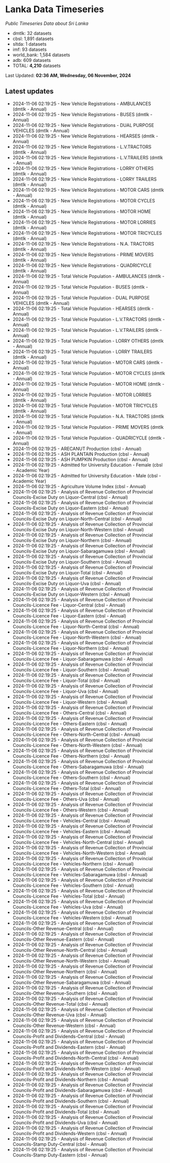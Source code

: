 # Lanka Data Timeseries
*Public Timeseries Data about Sri Lanka*

* dmtlk: 32 datasets
* cbsl: 1,891 datasets
* sltda: 1 datasets
* imf: 93 datasets
* world_bank: 1,584 datasets
* adb: 609 datasets
* TOTAL: **4,210** datasets

Last Updated: **02:36 AM, Wednesday, 06 November, 2024**

## Latest updates

* 2024-11-06 02:19:25 - New Vehicle Registrations - AMBULANCES (dmtlk - Annual)
* 2024-11-06 02:19:25 - New Vehicle Registrations - BUSES (dmtlk - Annual)
* 2024-11-06 02:19:25 - New Vehicle Registrations - DUAL PURPOSE VEHICLES (dmtlk - Annual)
* 2024-11-06 02:19:25 - New Vehicle Registrations - HEARSES (dmtlk - Annual)
* 2024-11-06 02:19:25 - New Vehicle Registrations - L.V.TRACTORS (dmtlk - Annual)
* 2024-11-06 02:19:25 - New Vehicle Registrations - L.V.TRAILERS (dmtlk - Annual)
* 2024-11-06 02:19:25 - New Vehicle Registrations - LORRY OTHERS (dmtlk - Annual)
* 2024-11-06 02:19:25 - New Vehicle Registrations - LORRY TRAILERS (dmtlk - Annual)
* 2024-11-06 02:19:25 - New Vehicle Registrations - MOTOR CARS (dmtlk - Annual)
* 2024-11-06 02:19:25 - New Vehicle Registrations - MOTOR CYCLES (dmtlk - Annual)
* 2024-11-06 02:19:25 - New Vehicle Registrations - MOTOR HOME (dmtlk - Annual)
* 2024-11-06 02:19:25 - New Vehicle Registrations - MOTOR LORRIES (dmtlk - Annual)
* 2024-11-06 02:19:25 - New Vehicle Registrations - MOTOR TRICYCLES (dmtlk - Annual)
* 2024-11-06 02:19:25 - New Vehicle Registrations - N.A. TRACTORS (dmtlk - Annual)
* 2024-11-06 02:19:25 - New Vehicle Registrations - PRIME MOVERS (dmtlk - Annual)
* 2024-11-06 02:19:25 - New Vehicle Registrations - QUADRICYCLE (dmtlk - Annual)
* 2024-11-06 02:19:25 - Total Vehicle Population - AMBULANCES (dmtlk - Annual)
* 2024-11-06 02:19:25 - Total Vehicle Population - BUSES (dmtlk - Annual)
* 2024-11-06 02:19:25 - Total Vehicle Population - DUAL PURPOSE VEHICLES (dmtlk - Annual)
* 2024-11-06 02:19:25 - Total Vehicle Population - HEARSES (dmtlk - Annual)
* 2024-11-06 02:19:25 - Total Vehicle Population - L.V.TRACTORS (dmtlk - Annual)
* 2024-11-06 02:19:25 - Total Vehicle Population - L.V.TRAILERS (dmtlk - Annual)
* 2024-11-06 02:19:25 - Total Vehicle Population - LORRY OTHERS (dmtlk - Annual)
* 2024-11-06 02:19:25 - Total Vehicle Population - LORRY TRAILERS (dmtlk - Annual)
* 2024-11-06 02:19:25 - Total Vehicle Population - MOTOR CARS (dmtlk - Annual)
* 2024-11-06 02:19:25 - Total Vehicle Population - MOTOR CYCLES (dmtlk - Annual)
* 2024-11-06 02:19:25 - Total Vehicle Population - MOTOR HOME (dmtlk - Annual)
* 2024-11-06 02:19:25 - Total Vehicle Population - MOTOR LORRIES (dmtlk - Annual)
* 2024-11-06 02:19:25 - Total Vehicle Population - MOTOR TRICYCLES (dmtlk - Annual)
* 2024-11-06 02:19:25 - Total Vehicle Population - N.A. TRACTORS (dmtlk - Annual)
* 2024-11-06 02:19:25 - Total Vehicle Population - PRIME MOVERS (dmtlk - Annual)
* 2024-11-06 02:19:25 - Total Vehicle Population - QUADRICYCLE (dmtlk - Annual)
* 2024-11-06 02:19:25 - ARECANUT Production (cbsl - Annual)
* 2024-11-06 02:19:25 - ASH PLANTAIN Production (cbsl - Annual)
* 2024-11-06 02:19:25 - ASH PUMPKIN Production (cbsl - Annual)
* 2024-11-06 02:19:25 - Admitted for University Education - Female (cbsl - Academic Year)
* 2024-11-06 02:19:25 - Admitted for University Education - Male (cbsl - Academic Year)
* 2024-11-06 02:19:25 - Agriculture Volume Index (cbsl - Annual)
* 2024-11-06 02:19:25 - Analysis of Revenue Collection of Provincial Councils-Excise Duty on Liquor-Central (cbsl - Annual)
* 2024-11-06 02:19:25 - Analysis of Revenue Collection of Provincial Councils-Excise Duty on Liquor-Eastern (cbsl - Annual)
* 2024-11-06 02:19:25 - Analysis of Revenue Collection of Provincial Councils-Excise Duty on Liquor-North-Central (cbsl - Annual)
* 2024-11-06 02:19:25 - Analysis of Revenue Collection of Provincial Councils-Excise Duty on Liquor-North-Western (cbsl - Annual)
* 2024-11-06 02:19:25 - Analysis of Revenue Collection of Provincial Councils-Excise Duty on Liquor-Northern (cbsl - Annual)
* 2024-11-06 02:19:25 - Analysis of Revenue Collection of Provincial Councils-Excise Duty on Liquor-Sabaragamuwa (cbsl - Annual)
* 2024-11-06 02:19:25 - Analysis of Revenue Collection of Provincial Councils-Excise Duty on Liquor-Southern (cbsl - Annual)
* 2024-11-06 02:19:25 - Analysis of Revenue Collection of Provincial Councils-Excise Duty on Liquor-Total (cbsl - Annual)
* 2024-11-06 02:19:25 - Analysis of Revenue Collection of Provincial Councils-Excise Duty on Liquor-Uva (cbsl - Annual)
* 2024-11-06 02:19:25 - Analysis of Revenue Collection of Provincial Councils-Excise Duty on Liquor-Western (cbsl - Annual)
* 2024-11-06 02:19:25 - Analysis of Revenue Collection of Provincial Councils-Licence Fee - Liquor-Central (cbsl - Annual)
* 2024-11-06 02:19:25 - Analysis of Revenue Collection of Provincial Councils-Licence Fee - Liquor-Eastern (cbsl - Annual)
* 2024-11-06 02:19:25 - Analysis of Revenue Collection of Provincial Councils-Licence Fee - Liquor-North-Central (cbsl - Annual)
* 2024-11-06 02:19:25 - Analysis of Revenue Collection of Provincial Councils-Licence Fee - Liquor-North-Western (cbsl - Annual)
* 2024-11-06 02:19:25 - Analysis of Revenue Collection of Provincial Councils-Licence Fee - Liquor-Northern (cbsl - Annual)
* 2024-11-06 02:19:25 - Analysis of Revenue Collection of Provincial Councils-Licence Fee - Liquor-Sabaragamuwa (cbsl - Annual)
* 2024-11-06 02:19:25 - Analysis of Revenue Collection of Provincial Councils-Licence Fee - Liquor-Southern (cbsl - Annual)
* 2024-11-06 02:19:25 - Analysis of Revenue Collection of Provincial Councils-Licence Fee - Liquor-Total (cbsl - Annual)
* 2024-11-06 02:19:25 - Analysis of Revenue Collection of Provincial Councils-Licence Fee - Liquor-Uva (cbsl - Annual)
* 2024-11-06 02:19:25 - Analysis of Revenue Collection of Provincial Councils-Licence Fee - Liquor-Western (cbsl - Annual)
* 2024-11-06 02:19:25 - Analysis of Revenue Collection of Provincial Councils-Licence Fee - Others-Central (cbsl - Annual)
* 2024-11-06 02:19:25 - Analysis of Revenue Collection of Provincial Councils-Licence Fee - Others-Eastern (cbsl - Annual)
* 2024-11-06 02:19:25 - Analysis of Revenue Collection of Provincial Councils-Licence Fee - Others-North-Central (cbsl - Annual)
* 2024-11-06 02:19:25 - Analysis of Revenue Collection of Provincial Councils-Licence Fee - Others-North-Western (cbsl - Annual)
* 2024-11-06 02:19:25 - Analysis of Revenue Collection of Provincial Councils-Licence Fee - Others-Northern (cbsl - Annual)
* 2024-11-06 02:19:25 - Analysis of Revenue Collection of Provincial Councils-Licence Fee - Others-Sabaragamuwa (cbsl - Annual)
* 2024-11-06 02:19:25 - Analysis of Revenue Collection of Provincial Councils-Licence Fee - Others-Southern (cbsl - Annual)
* 2024-11-06 02:19:25 - Analysis of Revenue Collection of Provincial Councils-Licence Fee - Others-Total (cbsl - Annual)
* 2024-11-06 02:19:25 - Analysis of Revenue Collection of Provincial Councils-Licence Fee - Others-Uva (cbsl - Annual)
* 2024-11-06 02:19:25 - Analysis of Revenue Collection of Provincial Councils-Licence Fee - Others-Western (cbsl - Annual)
* 2024-11-06 02:19:25 - Analysis of Revenue Collection of Provincial Councils-Licence Fee - Vehicles-Central (cbsl - Annual)
* 2024-11-06 02:19:25 - Analysis of Revenue Collection of Provincial Councils-Licence Fee - Vehicles-Eastern (cbsl - Annual)
* 2024-11-06 02:19:25 - Analysis of Revenue Collection of Provincial Councils-Licence Fee - Vehicles-North-Central (cbsl - Annual)
* 2024-11-06 02:19:25 - Analysis of Revenue Collection of Provincial Councils-Licence Fee - Vehicles-North-Western (cbsl - Annual)
* 2024-11-06 02:19:25 - Analysis of Revenue Collection of Provincial Councils-Licence Fee - Vehicles-Northern (cbsl - Annual)
* 2024-11-06 02:19:25 - Analysis of Revenue Collection of Provincial Councils-Licence Fee - Vehicles-Sabaragamuwa (cbsl - Annual)
* 2024-11-06 02:19:25 - Analysis of Revenue Collection of Provincial Councils-Licence Fee - Vehicles-Southern (cbsl - Annual)
* 2024-11-06 02:19:25 - Analysis of Revenue Collection of Provincial Councils-Licence Fee - Vehicles-Total (cbsl - Annual)
* 2024-11-06 02:19:25 - Analysis of Revenue Collection of Provincial Councils-Licence Fee - Vehicles-Uva (cbsl - Annual)
* 2024-11-06 02:19:25 - Analysis of Revenue Collection of Provincial Councils-Licence Fee - Vehicles-Western (cbsl - Annual)
* 2024-11-06 02:19:25 - Analysis of Revenue Collection of Provincial Councils-Other Revenue-Central (cbsl - Annual)
* 2024-11-06 02:19:25 - Analysis of Revenue Collection of Provincial Councils-Other Revenue-Eastern (cbsl - Annual)
* 2024-11-06 02:19:25 - Analysis of Revenue Collection of Provincial Councils-Other Revenue-North-Central (cbsl - Annual)
* 2024-11-06 02:19:25 - Analysis of Revenue Collection of Provincial Councils-Other Revenue-North-Western (cbsl - Annual)
* 2024-11-06 02:19:25 - Analysis of Revenue Collection of Provincial Councils-Other Revenue-Northern (cbsl - Annual)
* 2024-11-06 02:19:25 - Analysis of Revenue Collection of Provincial Councils-Other Revenue-Sabaragamuwa (cbsl - Annual)
* 2024-11-06 02:19:25 - Analysis of Revenue Collection of Provincial Councils-Other Revenue-Southern (cbsl - Annual)
* 2024-11-06 02:19:25 - Analysis of Revenue Collection of Provincial Councils-Other Revenue-Total (cbsl - Annual)
* 2024-11-06 02:19:25 - Analysis of Revenue Collection of Provincial Councils-Other Revenue-Uva (cbsl - Annual)
* 2024-11-06 02:19:25 - Analysis of Revenue Collection of Provincial Councils-Other Revenue-Western (cbsl - Annual)
* 2024-11-06 02:19:25 - Analysis of Revenue Collection of Provincial Councils-Profit and Dividends-Central (cbsl - Annual)
* 2024-11-06 02:19:25 - Analysis of Revenue Collection of Provincial Councils-Profit and Dividends-Eastern (cbsl - Annual)
* 2024-11-06 02:19:25 - Analysis of Revenue Collection of Provincial Councils-Profit and Dividends-North-Central (cbsl - Annual)
* 2024-11-06 02:19:25 - Analysis of Revenue Collection of Provincial Councils-Profit and Dividends-North-Western (cbsl - Annual)
* 2024-11-06 02:19:25 - Analysis of Revenue Collection of Provincial Councils-Profit and Dividends-Northern (cbsl - Annual)
* 2024-11-06 02:19:25 - Analysis of Revenue Collection of Provincial Councils-Profit and Dividends-Sabaragamuwa (cbsl - Annual)
* 2024-11-06 02:19:25 - Analysis of Revenue Collection of Provincial Councils-Profit and Dividends-Southern (cbsl - Annual)
* 2024-11-06 02:19:25 - Analysis of Revenue Collection of Provincial Councils-Profit and Dividends-Total (cbsl - Annual)
* 2024-11-06 02:19:25 - Analysis of Revenue Collection of Provincial Councils-Profit and Dividends-Uva (cbsl - Annual)
* 2024-11-06 02:19:25 - Analysis of Revenue Collection of Provincial Councils-Profit and Dividends-Western (cbsl - Annual)
* 2024-11-06 02:19:25 - Analysis of Revenue Collection of Provincial Councils-Stamp Duty-Central (cbsl - Annual)
* 2024-11-06 02:19:25 - Analysis of Revenue Collection of Provincial Councils-Stamp Duty-Eastern (cbsl - Annual)